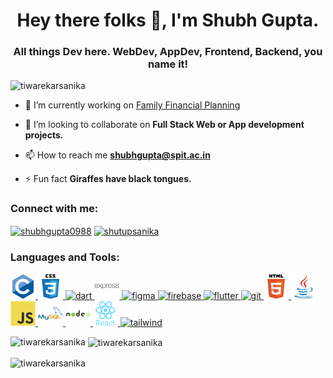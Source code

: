 <h1 align="center">Hey there folks 👋, I'm Shubh Gupta.</h1>
<h3 align="center">All things Dev here. WebDev, AppDev, Frontend, Backend, you name it!</h3>

<p align="left"> <img src="https://komarev.com/ghpvc/?username=tiwarekarsanika&label=Profile%20views&color=0e75b6&style=flat" alt="tiwarekarsanika" /> </p>

- 🔭 I’m currently working on [Family Financial Planning](https://github.com/tiwarekarsanika/Family-Financial-PLanning)

- 👯 I’m looking to collaborate on **Full Stack Web or App development projects.**

- 📫 How to reach me **shubhgupta@spit.ac.in**

- ⚡ Fun fact **Giraffes have black tongues.**

<h3 align="left">Connect with me:</h3>
<p align="left">
<a href="https://linkedin.com/in/shubhgupta0988" target="blank"><img align="center" src="https://raw.githubusercontent.com/shubhgupta0988/github-profile-readme-generator/master/src/images/icons/Social/linked-in-alt.svg" alt="shubhgupta0988" height="30" width="40" /></a>
<a href="https://instagram.com/shubhgupta0988" target="blank"><img align="center" src="https://raw.githubusercontent.com/shubhgupta0988/github-profile-readme-generator/master/src/images/icons/Social/instagram.svg" alt="shutupsanika" height="30" width="40" /></a>
</p>

<h3 align="left">Languages and Tools:</h3>
<p align="left"> <a href="https://www.cprogramming.com/" target="_blank" rel="noreferrer"> <img src="https://raw.githubusercontent.com/devicons/devicon/master/icons/c/c-original.svg" alt="c" width="40" height="40"/> </a> <a href="https://www.w3schools.com/css/" target="_blank" rel="noreferrer"> <img src="https://raw.githubusercontent.com/devicons/devicon/master/icons/css3/css3-original-wordmark.svg" alt="css3" width="40" height="40"/> </a> <a href="https://dart.dev" target="_blank" rel="noreferrer"> <img src="https://www.vectorlogo.zone/logos/dartlang/dartlang-icon.svg" alt="dart" width="40" height="40"/> </a> <a href="https://expressjs.com" target="_blank" rel="noreferrer"> <img src="https://raw.githubusercontent.com/devicons/devicon/master/icons/express/express-original-wordmark.svg" alt="express" width="40" height="40"/> </a> <a href="https://www.figma.com/" target="_blank" rel="noreferrer"> <img src="https://www.vectorlogo.zone/logos/figma/figma-icon.svg" alt="figma" width="40" height="40"/> </a> <a href="https://firebase.google.com/" target="_blank" rel="noreferrer"> <img src="https://www.vectorlogo.zone/logos/firebase/firebase-icon.svg" alt="firebase" width="40" height="40"/> </a> <a href="https://flutter.dev" target="_blank" rel="noreferrer"> <img src="https://www.vectorlogo.zone/logos/flutterio/flutterio-icon.svg" alt="flutter" width="40" height="40"/> </a> <a href="https://git-scm.com/" target="_blank" rel="noreferrer"> <img src="https://www.vectorlogo.zone/logos/git-scm/git-scm-icon.svg" alt="git" width="40" height="40"/> </a> <a href="https://www.w3.org/html/" target="_blank" rel="noreferrer"> <img src="https://raw.githubusercontent.com/devicons/devicon/master/icons/html5/html5-original-wordmark.svg" alt="html5" width="40" height="40"/> </a> <a href="https://www.java.com" target="_blank" rel="noreferrer"> <img src="https://raw.githubusercontent.com/devicons/devicon/master/icons/java/java-original.svg" alt="java" width="40" height="40"/> </a> <a href="https://developer.mozilla.org/en-US/docs/Web/JavaScript" target="_blank" rel="noreferrer"> <img src="https://raw.githubusercontent.com/devicons/devicon/master/icons/javascript/javascript-original.svg" alt="javascript" width="40" height="40"/> </a> <a href="https://www.mysql.com/" target="_blank" rel="noreferrer"> <img src="https://raw.githubusercontent.com/devicons/devicon/master/icons/mysql/mysql-original-wordmark.svg" alt="mysql" width="40" height="40"/> </a> <a href="https://nodejs.org" target="_blank" rel="noreferrer"> <img src="https://raw.githubusercontent.com/devicons/devicon/master/icons/nodejs/nodejs-original-wordmark.svg" alt="nodejs" width="40" height="40"/> </a> <a href="https://reactjs.org/" target="_blank" rel="noreferrer"> <img src="https://raw.githubusercontent.com/devicons/devicon/master/icons/react/react-original-wordmark.svg" alt="react" width="40" height="40"/> </a> <a href="https://tailwindcss.com/" target="_blank" rel="noreferrer"> <img src="https://www.vectorlogo.zone/logos/tailwindcss/tailwindcss-icon.svg" alt="tailwind" width="40" height="40"/> </a> </p>

<p><img align="left" src="https://github-readme-stats.vercel.app/api/top-langs?username=tiwarekarsanika&show_icons=true&locale=en&layout=compact" alt="tiwarekarsanika" /></p>

<p>&nbsp;<img align="center" src="https://github-readme-stats.vercel.app/api?username=tiwarekarsanika&show_icons=true&locale=en" alt="tiwarekarsanika" /></p>

<p><img align="center" src="https://github-readme-streak-stats.herokuapp.com/?user=tiwarekarsanika&" alt="tiwarekarsanika" /></p>
